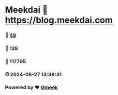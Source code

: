 # Meekdai :link: https://blog.meekdai.com 
### :page_facing_up: [49](https://blog.meekdai.com/tag.html) 
### :speech_balloon: 128 
### :hibiscus: 117795 
### :alarm_clock: 2024-06-27 13:38:31 
### Powered by :heart: [Gmeek](https://github.com/Meekdai/Gmeek)

